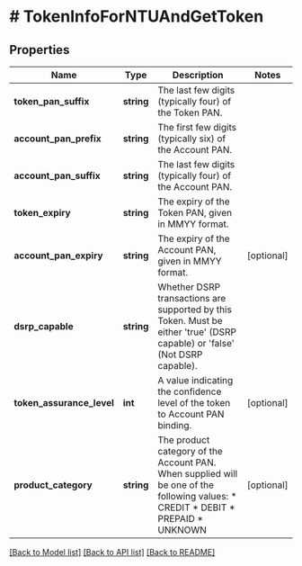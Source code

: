 # # TokenInfoForNTUAndGetToken

## Properties

Name | Type | Description | Notes
------------ | ------------- | ------------- | -------------
**token_pan_suffix** | **string** | The last few digits (typically four) of the Token PAN. |
**account_pan_prefix** | **string** | The first few digits (typically six) of the Account PAN. |
**account_pan_suffix** | **string** | The last few digits (typically four) of the Account PAN. |
**token_expiry** | **string** | The expiry of the Token PAN, given in MMYY format. |
**account_pan_expiry** | **string** | The expiry of the Account PAN, given in MMYY format. | [optional]
**dsrp_capable** | **string** | Whether DSRP transactions are supported by this Token. Must be either &#39;true&#39; (DSRP capable) or &#39;false&#39; (Not DSRP capable). |
**token_assurance_level** | **int** | A value indicating the confidence level of the token to Account PAN binding. | [optional]
**product_category** | **string** | The product category of the Account PAN. When supplied will be one of the following values:    * CREDIT   * DEBIT   * PREPAID   * UNKNOWN | [optional]

[[Back to Model list]](../../README.md#models) [[Back to API list]](../../README.md#endpoints) [[Back to README]](../../README.md)
